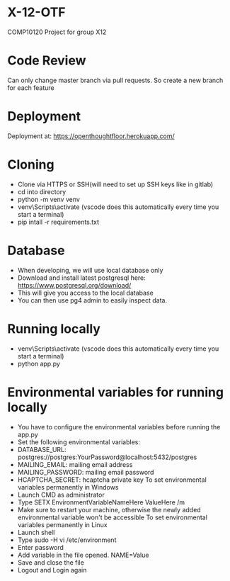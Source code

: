 # X-12-OTF
COMP10120 Project for group X12
# Code Review
Can only change master branch via pull requests. So create a new branch for each feature
# Deployment
Deployment at: https://openthoughtfloor.herokuapp.com/

# Cloning
- Clone via HTTPS or SSH(will need to set up SSH keys like in gitlab)
- cd into directory
- python -m venv venv
- venv\Scripts\activate (vscode does this automatically every time you start a terminal)
- pip intall -r requirements.txt

# Database
- When developing, we will use local database only
- Download and install latest postgresql here: https://www.postgresql.org/download/
- This will give you access to the local database
- You can then use pg4 admin to easily inspect data.
# Running locally
- venv\Scripts\activate (vscode does this automatically every time you start a terminal)
- python app.py

# Environmental variables for running locally
- You have to configure the environmental variables before running the app.py
- Set the following environmental variables:
- DATABASE_URL: postgres://postgres:YourPassword@localhost:5432/postgres
- MAILING_EMAIL: mailing email address
- MAILING_PASSWORD: mailing email password
- HCAPTCHA_SECRET: hcaptcha private key
To set environmental variables permanently in Windows
- Launch CMD as administrator
- Type SETX EnvironmentVariableNameHere ValueHere /m
- Make sure to restart your machine, otherwise the newly added environmental variable won't be accessible
To set environmental variables permanently in Linux
- Launch shell
- Type sudo -H vi /etc/environment
- Enter password
- Add variable in the file opened. NAME=Value
- Save and close the file
- Logout and Login again

